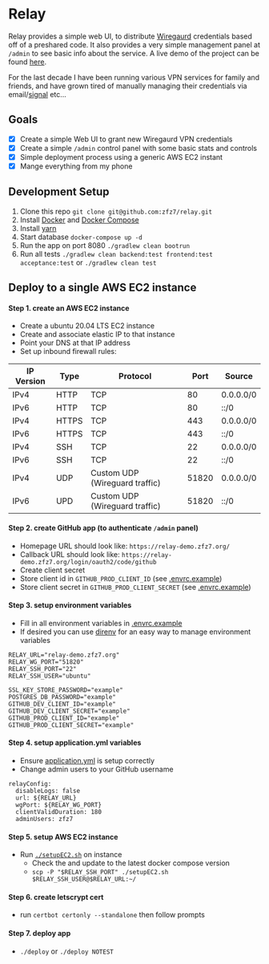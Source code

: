 # Relay

Relay provides a simple web UI, to distribute [Wiregaurd](https://www.wireguard.com) credentials based off of a
preshared code. It also provides a very simple management panel at `/admin` to see basic info about the service. A live
demo of the project can be found [here](https://relay-demo.zfz7.org).

For the last decade I have been running various VPN services for family and friends, and have grown tired of manually
managing their credentials via email/[signal](https://signal.org/) etc...

## Goals

- [X] Create a simple Web UI to grant new Wiregaurd VPN credentials
- [X] Create a simple `/admin` control panel with some basic stats and controls
- [X] Simple deployment process using a generic AWS EC2 instant
- [X] Mange everything from my phone

## Development Setup

1. Clone this repo `git clone git@github.com:zfz7/relay.git`
2. Install [Docker](https://docs.docker.com/get-docker/) and [Docker Compose](https://docs.docker.com/compose/install/)
3. Install [yarn](https://classic.yarnpkg.com/lang/en/docs/install)
4. Start database `docker-compose up -d`
5. Run the app on port 8080 `./gradlew clean bootrun`
6. Run all tests `./gradlew clean backend:test frontend:test acceptance:test` or `./gradlew clean test`

## Deploy to a single AWS EC2 instance

#### Step 1. create an AWS EC2 instance

- Create a ubuntu 20.04 LTS EC2 instance
- Create and associate elastic IP to that instance
- Point your DNS at that IP address
- Set up inbound firewall rules:

| IP Version | Type  | Protocol                        | Port    | Source    |
|------------|-------|---------------------------------|---------|-----------|
| IPv4       | HTTP  | TCP                             | 80      | 0.0.0.0/0 |
| IPv6       | HTTP  | TCP                             | 80      | ::/0      |
| IPv4       | HTTPS | TCP                             | 443     | 0.0.0.0/0 |
| IPv6       | HTTPS | TCP                             | 443     | ::/0      |
| IPv4       | SSH   | TCP                             | 22      | 0.0.0.0/0 |
| IPv6       | SSH   | TCP                             | 22      | ::/0      |
| IPv4       | UDP   | Custom UDP (Wireguard traffic)  | 51820   | 0.0.0.0/0 |
| IPv6       | UPD   | Custom UDP (Wireguard traffic)  | 51820   | ::/0      |

#### Step 2. create GitHub app (to authenticate `/admin` panel)

- Homepage URL should look like: `https://relay-demo.zfz7.org/`
- Callback URL should look like: `https://relay-demo.zfz7.org/login/oauth2/code/github`
- Create client secret
- Store client id in `GITHUB_PROD_CLIENT_ID` (see [.envrc.example](./.envrc.example))
- Store client secret in `GITHUB_PROD_CLIENT_SECRET` (see [.envrc.example](./.envrc.example))

#### Step 3. setup environment variables 
- Fill in all environment variables in [.envrc.example](./.envrc.example)
- If desired you can use [direnv](https://direnv.net/) for an easy way to manage environment variables
```
RELAY_URL="relay-demo.zfz7.org"
RELAY_WG_PORT="51820"
RELAY_SSH_PORT="22"
RELAY_SSH_USER="ubuntu"

SSL_KEY_STORE_PASSWORD="example"
POSTGRES_DB_PASSWORD="example"
GITHUB_DEV_CLIENT_ID="example"
GITHUB_DEV_CLIENT_SECRET="example"
GITHUB_PROD_CLIENT_ID="example"
GITHUB_PROD_CLIENT_SECRET="example"
```

#### Step 4. setup application.yml variables 
- Ensure [application.yml](./backend/src/main/resources/application.yml) is setup correctly
- Change admin users to your GitHub username
```
relayConfig:
  disableLogs: false
  url: ${RELAY_URL}
  wgPort: ${RELAY_WG_PORT}
  clientValidDuration: 180
  adminUsers: zfz7 
```

#### Step 5. setup AWS EC2 instance

- Run [`./setupEC2.sh`](./setupEC2.sh) on instance 
  - Check the and update to the latest docker compose version
  - `scp -P "$RELAY_SSH_PORT" ./setupEC2.sh $RELAY_SSH_USER@$RELAY_URL:~/`

#### Step 6. create letscrypt cert
- run `certbot certonly --standalone` then follow prompts

#### Step 7. deploy app
- `./deploy` or `./deploy NOTEST`
